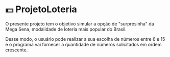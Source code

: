 # 💵 ProjetoLoteria
 
O presente projeto tem o objetivo simular a opção de "surpresinha" da Mega Sena, modalidade de loteria mais popular do Brasil.

Desse modo, o usuário pode realizar a sua escolha de números entre 6 e 15 e o programa vai fornecer a quantidade de números solicitados em ordem crescente. 
